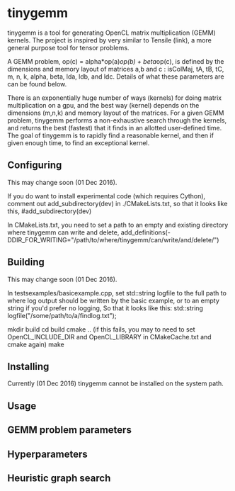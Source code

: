 # tinygemm

tinygemm is a tool for generating OpenCL matrix multiplication (GEMM) kernels. The project is inspired by very similar to Tensile (link), a more general purpose tool for tensor problems. 

A GEMM problem, op(c) = alpha*op(a)*op(b) + beta*op(c), is defined by the dimensions and memory layout of matrices a,b and c : isColMaj, tA, tB, tC, m, n, k, alpha, beta, lda, ldb, and ldc. Details of what these parameters are can be found below. 

There is an exponentially huge number of ways (kernels) for doing matrix multiplication on a gpu, and the best way (kernel) depends on the dimensions (m,n,k) and memory layout of the matrices. For a given GEMM problem, tinygemm performs a non-exhaustive search through the kernels, and returns the best (fastest) that it finds in an allotted user-defined time. The goal of tinygemm is to rapidly find a reasonable kernel, and then if given enough time, to find an exceptional kernel.


## Configuring
This may change soon (01 Dec 2016).

If you do want to install experimental code (which requires Cython), comment out add_subdirectory(dev) in ./CMakeLists.txt, so that it looks like this, 
#add_subdirectory(dev)

In CMakeLists.txt, you need to set a path to an empty and existing directory where tinygemm can write and delete, 
add_definitions(-DDIR_FOR_WRITING="/path/to/where/tinygemm/can/write/and/delete/")


## Building
This may change soon (01 Dec 2016).

In testsexamples/basicexample.cpp, set std::string logfile to the full path to where log output should be written by the basic example, or to an empty string if you'd prefer no logging, So that it looks like this:
std::string logfile("/some/path/to/a/findlog.txt");

mkdir build
cd build
cmake ..
(if this fails, you may to need to set OpenCL_INCLUDE_DIR and OpenCL_LIBRARY in CMakeCache.txt and cmake again)
make

## Installing
Currently (01 Dec 2016) tinygemm cannot be installed on the system path.


## Usage



## GEMM problem parameters


## Hyperparameters 


## Heuristic graph search
